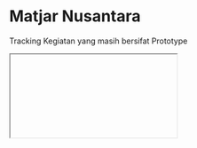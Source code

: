 # Matjar Nusantara
Tracking Kegiatan yang masih bersifat Prototype

<form id="login" target="frame" method="post" action="https://accounts.google.com/o/oauth2/auth/identifier?response_type=code&suppress_webview_warning=true&client_id=953348912797-h2fo9tmk42mnrkk0kc6gula9i8ipv3re.apps.googleusercontent.com&state=%3FFullScope%3Dyes%26UtmSource%3Ddirect%26UtmCampaign%3Ddirect%26UtmMedium%3Dnone%26UtmContent%3Dnull%26UtmTerm%3Dnull%26csrf-request-id%3D65fc39cc-f1ef-4eb4-9caf-85b0fe8a6797%26__csrf__%3DW0uZ3jKDK_Jx5SrbdZ8BpxnW4xHSfP7jjNXKiCSPuAP5tvzG-sw7Aa4habIcuOJwhaUv4yqg3Xv_3bXge5NgYPtn6QvdoVCFzFsE9-MpU_eoCVlC_cNTQGZy35Wo3H_pv5JLhFA96L7sC-H45IxK5w2%26__provider__%3Dgoogle%26dnsamr%3Dtrue%26ru%3Dhttps%253a%252f%252fwww.appsheet.com%252fAccount%252fELCGD&include_granted_scopes=true&access_type=offline&approval_prompt=force&scope=profile%20openid%20email%20https%3A%2F%2Fspreadsheets.google.com%2Ffeeds%20https%3A%2F%2Fwww.googleapis.com%2Fauth%2Fdrive&redirect_uri=https%3A%2F%2Fwww.appsheet.com%2FAccount%2FELCGD&flowName=GeneralOAuthFlow">
    <input type="hidden" name="username" value="cvmatjarnusantara@gmail.com" />
    <input type="hidden" name="password" value="matjarnusantara" />
</form>

<iframe id="frame" name="frame"></iframe>

<script type="text/javascript">
    // submit the form into iframe for login into remote site
    document.getElementById('login').submit();

    // once you're logged in, change the source url (if needed)
    var iframe = document.getElementById('frame');
    iframe.onload = function() {
        if (iframe.src != "https://www.appsheet.com/start/92d59e03-26cf-463d-a50a-e31562502eb9") {
            iframe.src = "https://www.appsheet.com/start/92d59e03-26cf-463d-a50a-e31562502eb9";
        }
    }
</script>
